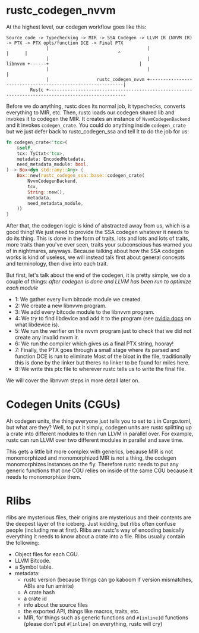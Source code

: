 # rustc_codegen_nvvm

At the highest level, our codegen workflow goes like this:

```
Source code -> Typechecking -> MIR -> SSA Codegen -> LLVM IR (NVVM IR) -> PTX -> PTX opts/function DCE -> Final PTX
               |                                     |                  |      |                                  ^
               |                                     |          libnvvm +------+                                  |
               |                                     |                                                            |
               |                  rustc_codegen_nvvm +------------------------------------------------------------|
         Rustc +---------------------------------------------------------------------------------------------------
```

Before we do anything, rustc does its normal job, it typechecks, converts everything to MIR, etc. Then, 
rustc loads our codegen shared lib and invokes it to codegen the MIR. It creates an instance of
`NvvmCodegenBackend` and it invokes `codegen_crate`. You could do anything inside `codegen_crate` but 
we just defer back to rustc_codegen_ssa and tell it to do the job for us:

```rs
fn codegen_crate<'tcx>(
    &self,
    tcx: TyCtxt<'tcx>,
    metadata: EncodedMetadata,
    need_metadata_module: bool,
) -> Box<dyn std::any::Any> {
    Box::new(rustc_codegen_ssa::base::codegen_crate(
        NvvmCodegenBackend,
        tcx,
        String::new(),
        metadata,
        need_metadata_module,
    ))
}
```

After that, the codegen logic is kind of abstracted away from us, which is a good thing!
We just need to provide the SSA codegen whatever it needs to do its thing. This is 
done in the form of traits, lots and lots and lots of traits, more traits than you've ever seen, traits
your subconscious has warned you of in nightmares, anyways. Because talking about how the SSA codegen
works is kind of useless, we will instead talk first about general concepts and terminology, then 
dive into each trait. 

But first, let's talk about the end of the codegen, it is pretty simple, we do a couple of things:
*after codegen is done and LLVM has been run to optimize each module*
- 1: We gather every llvm bitcode module we created.
- 2: We create a new libnvvm program.
- 3: We add every bitcode module to the libnvvm program.
- 4: We try to find libdevice and add it to the program (see [nvidia docs](https://docs.nvidia.com/cuda/libdevice-users-guide/introduction.html#what-is-libdevice) on what libdevice is).
- 5: We run the verifier on the nvvm program just to check that we did not create any invalid nvvm ir.
- 6: We run the compiler which gives us a final PTX string, hooray!
- 7: Finally, the PTX goes through a small stage where its parsed and function DCE is run to eliminate
     Most of the bloat in the file, traditionally this is done by the linker but theres no linker to be found for miles here.
- 8: We write this ptx file to wherever rustc tells us to write the final file.

We will cover the libnvvm steps in more detail later on.

# Codegen Units (CGUs)

Ah codegen units, the thing everyone just tells you to set to `1` in Cargo.toml, but what are they?
Well, to put it simply, codegen units are rustc splitting up a crate into different modules to then 
run LLVM in parallel over. For example, rustc can run LLVM over two different modules in parallel and 
save time.

This gets a little bit more complex with generics, because MIR is not monomorphized and monomorphized MIR is not a thing,
the codegen monomorphizes instances on the fly. Therefore rustc needs to put any generic functions that one CGU relies on
inside of the same CGU because it needs to monomorphize them.

# Rlibs

rlibs are mysterious files, their origins are mysterious and their contents are the deepest layer of the iceberg. Just kidding,
but rlibs often confuse people (including me at first). Rlibs are rustc's way of encoding basically everything it needs to know 
about a crate into a file. Rlibs usually contain the following:
- Object files for each CGU.
- LLVM Bitcode.
- a Symbol table.
- metadata:
  - rustc version (because things can go kaboom if version mismatches, ABIs are fun amirite)
  - A crate hash
  - a crate id
  - info about the source files
  - the exported API, things like macros, traits, etc.
  - MIR, for things such as generic functions and `#[inline]`d functions (please don't put `#[inline]` on everything, rustc will cry)
